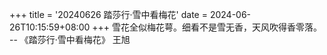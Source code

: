 +++
title = '20240626 踏莎行·雪中看梅花'
date = 2024-06-26T10:15:59+08:00
+++
雪花全似梅花萼。细看不是雪无香，天风吹得香零落。
-- 《踏莎行·雪中看梅花》 王旭

